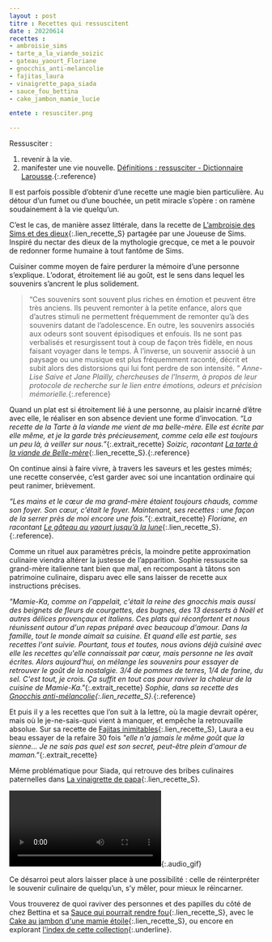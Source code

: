 ```yaml
---
layout : post
titre : Recettes qui ressuscitent
date : 20220614
recettes : 
- ambroisie_sims
- tarte_a_la_viande_soizic
- gateau_yaourt_Floriane
- gnocchis_anti-melancolie
- fajitas_laura
- vinaigrette_papa_siada
- sauce_fou_bettina
- cake_jambon_mamie_lucie

entete : resusciter.png

---
```

Ressusciter : 
1. revenir à la vie. 
2. manifester une vie nouvelle.
[Définitions : ressusciter - Dictionnaire Larousse](https://www.larousse.fr/dictionnaires/francais/ressusciter/68748).{:.reference}

Il est parfois possible d’obtenir d’une recette une magie bien particulière. Au détour d’un fumet ou d’une bouchée, un petit miracle s’opère : on ramène soudainement à la vie quelqu’un.

C’est le cas, de manière assez littérale, dans la recette de [L’ambroisie des Sims et des dieux](ambroisie_sims){:.lien_recette_S} partagée par une Joueuse de Sims. Inspiré du nectar des dieux de la mythologie grecque, ce met a le pouvoir de redonner forme humaine à tout fantôme de Sims. 

Cuisiner comme moyen de faire perdurer la mémoire d’une personne s’explique. L’odorat, étroitement lié au goût, est le sens dans lequel les souvenirs s’ancrent le plus solidement. 
> “Ces souvenirs sont souvent plus riches en émotion et peuvent être très anciens. Ils peuvent remonter à la petite enfance, alors que d’autres stimuli ne permettent fréquemment de remonter qu’à des souvenirs datant de l’adolescence. En outre, les souvenirs associés aux odeurs sont souvent épisodiques et enfouis. Ils ne sont pas verbalisés et resurgissent tout à coup de façon très fidèle, en nous faisant voyager dans le temps. À l’inverse, un souvenir associé à un paysage ou une musique est plus fréquemment raconté, décrit et subit alors des distorsions qui lui font perdre de son intensité. ” 
*Anne-Lise Saive et Jane Plailly, chercheuses de l’Inserm, à propos de leur protocole de recherche sur le lien entre émotions, odeurs et précision mémorielle.*{:.reference}

Quand un plat est si étroitement lié à une personne, au plaisir incarné d’être avec elle, le réaliser en son absence devient une forme d’invocation. 
*“La recette de la Tarte à la viande me vient de ma belle-mère. Elle est écrite par elle même, et je la garde très précieusement, comme cela elle est toujours un peu là, à veiller sur nous.”*{:.extrait_recette} *Soizic, racontant [La tarte à la viande de Belle-mère](tarte_a_la_viande_soizic)*{:.lien_recette_S}.{:.reference} 

On continue ainsi à faire vivre, à travers les saveurs et les gestes mimés; une recette conservée, c’est garder avec soi une incantation ordinaire qui peut ranimer, brièvement.

*“Les mains et le cœur de ma grand-mère étaient toujours chauds, comme son foyer. Son cœur, c'était le foyer. Maintenant, ses recettes : une façon de la serrer près de moi encore une fois.”*{:.extrait_recette} *Floriane, en racontant [Le gâteau au yaourt jusqu’à la lune](gateau_yaourt_Floriane)*{:.lien_recette_S}.{:.reference}.

Comme un rituel aux paramètres précis, la moindre petite approximation culinaire viendra altérer la justesse de l’apparition. Sophie ressuscite sa grand-mère italienne tant bien que mal, en recomposant à tâtons son patrimoine culinaire, disparu avec elle sans laisser de recette aux instructions précises. 

*"Mamie-Ka, comme on l'appelait, c'était la reine des gnocchis mais aussi des beignets de fleurs de courgettes, des bugnes, des 13 desserts à Noël et autres délices provençaux et italiens. Ces plats qui réconfortent et nous réunissent autour d'un repas préparé avec beaucoup d'amour. Dans la famille, tout le monde aimait sa cuisine. Et quand elle est partie, ses recettes l'ont suivie. Pourtant, tous et toutes, nous avions déjà cuisiné avec elle les recettes qu'elle connaissait par cœur, mais personne ne les avait écrites. Alors aujourd'hui, on mélange les souvenirs pour essayer de retrouver le goût de la nostalgie. 3/4 de pommes de terres, 1/4 de farine, du sel. C'est tout, je crois. Ça suffit en tout cas pour raviver la chaleur de la cuisine de Mamie-Ka."*{:.extrait_recette} *Sophie, dans sa recette des [Gnocchis anti-mélancolie](gnocchis_anti-melancolie){:.lien_recette_S}.*{:.reference}

Et puis il y a les recettes que l’on suit à la lettre, où la magie devrait opérer, mais où le je-ne-sais-quoi vient à manquer, et empêche la retrouvaille absolue. Sur sa recette de [Fajitas inimitables](fajitas_laura){:.lien_recette_S}, Laura a eu beau essayer de la refaire 30 fois *"elle n'a jamais le même goût que la sienne... Je ne sais pas quel est son secret, peut-être plein d'amour de maman."*{:.extrait_recette}

Même problématique pour Siada, qui retrouve des bribes culinaires paternelles dans [La vinaigrette de papa](vinaigrette_papa_siada){:.lien_recette_S}.

![](assets/elements_site/participations/siada_aminou/vinaigrette_papa_siada.mov){:.audio_gif}

Ce désarroi peut alors laisser place à une possibilité : celle de réinterpréter le souvenir culinaire de quelqu’un, s’y mêler, pour mieux le réincarner.

Vous trouverez de quoi raviver des personnes et des papilles du côté de chez Bettina et sa [Sauce qui pourrait rendre fou](sauce_fou_bettina){:.lien_recette_S}, avec le [Cake au jambon d'une mamie étoile](cake_jambon_mamie_lucie){:.lien_recette_S}, ou encore en explorant [l'index de cette collection](index/collections/recettes_qui_ressucitent.html){:.underline}.

